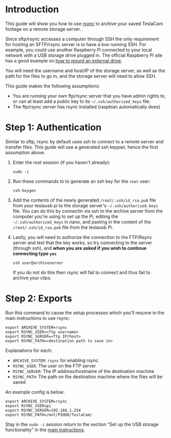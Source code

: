 # Introduction
This guide will show you how to use [rsync](https://rsync.samba.org/) to archive your saved TeslaCam footage on a remote storage server.

Since sftp/rsync accesses a computer through SSH the only requirement for hosting an SFTP/rsync server is to have a box running SSH. For example, you could use another Raspberry Pi connected to your local network with a USB storage drive plugged in. The official Raspberry Pi site has a good example on [how to mount an external drive](https://www.raspberrypi.org/documentation/configuration/external-storage.md).

You will need the username and host/IP of the storage server, as well as the path for the files to go in, and the storage server will need to allow SSH.

This guide makes the following assumptions:
* You are running your own ftp/rsync server that you have admin rights to, or can at least add a public key to its `~/.ssh/authorized_keys` file.
* The ftp/rsync server has rsync installed (raspbian automatically does)

# Step 1: Authentication
Similar to sftp, rsync by default uses ssh to connect to a remote server and transfer files. This guide will use a generated ssh keypair, hence the first assumption above.

1. Enter the root session (if you haven't already):
   ```
   sudo -i
   ```

1. Run these commands to to generate an ssh key for the `root` user:
   ```
   ssh-keygen
   ```

1. Add the contents of the newly generated `/root/.ssh/id_rsa.pub` file from your teslausb pi to the storage server's `~/.ssh/authorized_keys` file. You can do this by connectin via ssh to the archive server from the computer you're using to set up the Pi, editing the `~/.ssh/authorized_keys` in nano, and pasting in the content of the `/root/.ssh/id_rsa.pub` file from the teslausb Pi.

1. Lastly, you will need to authorize the connection to the FTP/Rsync server and test that the key works, so try connecting to the server (through ssh), and **when you are asked if you wish to continue connecting type `yes`** 
   ```
   ssh user@archiveserver
   ```
   If you do not do this then rsync will fail to connect and thus fail to archive your clips.

# Step 2: Exports
Run this command to cause the setup processes which you'll resume in the main instructions to use rsync:

```
export ARCHIVE_SYSTEM=rsync
export RSYNC_USER=<ftp username>
export RSYNC_SERVER=<ftp IP/host>
export RSYNC_PATH=<destination path to save in>
```
Explanations for each:  
* `ARCHIVE_SYSTEM`: `rsync` for enabling rsync
* `RSYNC_USER`: The user on the FTP server
* `RSYNC_SERVER`: The IP address/hostname of the destination machine
* `RSYNC_PATH`: The path on the destination machine where the files will be saved

An example config is below:
```
export ARCHIVE_SYSTEM=rsync
export RSYNC_USER=pi
export RSYNC_SERVER=192.168.1.254
export RSYNC_PATH=/mnt/PIHDD/TeslaCam/
```
Stay in the `sudo -i` session return to the section "Set up the USB storage functionality" in the [main instructions](../README.md).
